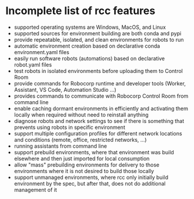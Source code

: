 # Incomplete list of rcc features

* supported operating systems are Windows, MacOS, and Linux
* supported sources for environment building are both conda and pypi
* provide repeatable, isolated, and clean environments for robots to run
* automatic environment creation based on declarative conda environment.yaml
  files
* easily run software robots (automations) based on declarative robot.yaml files
* test robots in isolated environments before uploading them to Control Room
* provide commands for Robocorp runtime and developer tools (Worker, Assistant,
  VS Code, Automation Studio ...)
* provides commands to communicate with Robocorp Control Room from command line
* enable caching dormant environments in efficiently and activating them locally
  when required without need to reinstall anything
* diagnose robots and network settings to see if there is something that prevents
  using robots in specific environment
* support multiple configuration profiles for different network locations and
  conditions (remote, office, restricted networks, ...)
* running assistants from command line
* support prebuild environments, where that environment was build elsewhere
  and then just imported for local consumption
* allow "mass" prebuilding environments for delivery to those environments
  where it is not desired to build those locally
* support unmanaged environments, where rcc only initially build environment
  by the spec, but after that, does not do additional management of it
